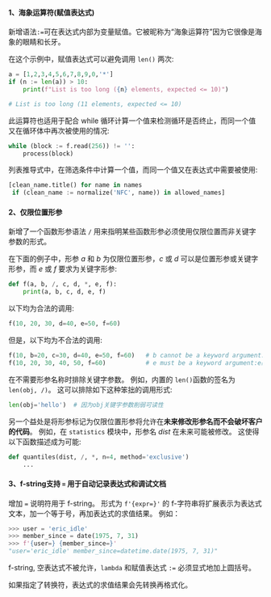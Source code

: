 #### 1、海象运算符(赋值表达式)

新增语法`:=`可在表达式内部为变量赋值。它被昵称为“海象运算符”因为它很像是海象的眼睛和长牙。

在这个示例中，赋值表达式可以避免调用 `len()` 两次:

```python
a = [1,2,3,4,5,6,7,8,9,0,'*']
if (n := len(a)) > 10:
    print(f"List is too long ({n} elements, expected <= 10)")

# List is too long (11 elements, expected <= 10)
```

此运算符也适用于配合 while 循环计算一个值来检测循环是否终止，而同一个值又在循环体中再次被使用的情况:

```python
while (block := f.read(256)) != '':
    process(block)
```

列表推导式中，在筛选条件中计算一个值，而同一个值又在表达式中需要被使用:

```python
[clean_name.title() for name in names
 if (clean_name := normalize('NFC', name)) in allowed_names]
```

#### 2、仅限位置形参

新增了一个函数形参语法 `/` 用来指明某些函数形参必须使用仅限位置而非关键字参数的形式。

在下面的例子中，形参 *a* 和 *b* 为仅限位置形参，*c* 或 *d* 可以是位置形参或关键字形参，而 *e* 或 *f* 要求为关键字形参:

```python
def f(a, b, /, c, d, *, e, f):
    print(a, b, c, d, e, f)
```

以下均为合法的调用:

```python
f(10, 20, 30, d=40, e=50, f=60)
```

但是，以下均为不合法的调用:

```python
f(10, b=20, c=30, d=40, e=50, f=60)   # b cannot be a keyword argument:b不能是关键字参数
f(10, 20, 30, 40, 50, f=60)           # e must be a keyword argument:e必须是关键字参数
```

在不需要形参名称时排除关键字参数。 例如，内置的 `len()`函数的签名为 `len(obj, /)`。 这可以排除如下这种笨拙的调用形式:

```python
len(obj='hello')  # 因为obj关键字参数削弱可读性
```

另一个益处是将形参标记为仅限位置形参将允许在**未来修改形参名而不会破坏客户的代码**。 例如，在 `statistics` 模块中，形参名 *dist* 在未来可能被修改。 这使得以下函数描述成为可能:

```python
def quantiles(dist, /, *, n=4, method='exclusive')
    ...
```

#### 3、f-string支持 `=` 用于自动记录表达式和调试文档

增加 `=` 说明符用于 f-string。 形式为 `f'{expr=}'` 的 f-字符串将扩展表示为表达式文本，加一个等于号，再加表达式的求值结果。 例如：

```python
>>> user = 'eric_idle'
>>> member_since = date(1975, 7, 31)
>>> f'{user=} {member_since=}'
"user='eric_idle' member_since=datetime.date(1975, 7, 31)"
```

f-string, 空表达式不被允许，`lambda` 和赋值表达式 `:=` 必须显式地加上圆括号。

如果指定了转换符，表达式的求值结果会先转换再格式化。

